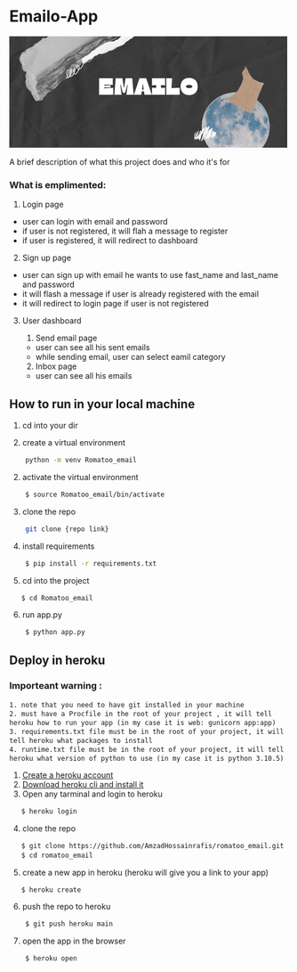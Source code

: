 
# Emailo-App

![Alt text](website/static/gitlab_img/git_banner.png)

A brief description of what this project does and who it's for

### What is emplimented: 

1. Login page
* user can login with email and password 
* if user is not registered, it will flah a message to register 
* if user is registered, it will redirect to dashboard

2. Sign up page 

* user can sign up with email he wants to use fast_name and last_name and password 
* it will flash a message if user is already registered with the email 
* it will redirect to login page if user is not registered 
  
   
3. User dashboard 
    
   
    1. Send email page 
    * user can see all his sent emails 
    * while sending email, user can select eamil category 

    2. Inbox page 
    * user can see all his emails 
     

## How to run in your local machine 
1. cd into your dir

1. create a virtual environment 
```bash
    python -m venv Romatoo_email
```

2. activate the virtual environment 
```bash
    $ source Romatoo_email/bin/activate
```
3. clone the repo
```bash
    git clone {repo link} 
```
4. install requirements 
```bash
    $ pip install -r requirements.txt
```
5. cd into the project
```bash
   $ cd Romatoo_email
  ```
6. run app.py 
```bash
    $ python app.py
```
## Deploy in heroku 
### Importeant warning : 
    1. note that you need to have git installed in your machine 
    2. must have a Procfile in the root of your project , it will tell heroku how to run your app (in my case it is web: gunicorn app:app)
    3. requirements.txt file must be in the root of your project, it will tell heroku what packages to install 
    4. runtime.txt file must be in the root of your project, it will tell heroku what version of python to use (in my case it is python 3.10.5) 

1. [Create a heroku account]()
2. [Download heroku cli and install it](https://devcenter.heroku.com/articles/getting-started-with-python#set-up)
3. Open any tarminal and login to heroku
```bash
   $ heroku login
```

4. clone the repo 
```bash
   $ git clone https://github.com/AmzadHossainrafis/romatoo_email.git
   $ cd romatoo_email
```

5. create a new app in heroku (heroku will give you a link to your app) 
```bash
   $ heroku create 
```
6. push the repo to heroku
```bash
    $ git push heroku main
```

7. open the app in the browser

```bash
    $ heroku open
```